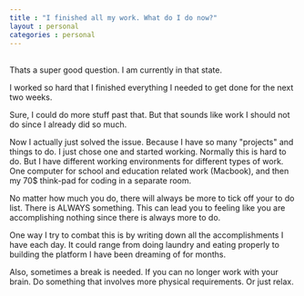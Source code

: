 ```yaml
---
title : "I finished all my work. What do I do now?"
layout : personal
categories : personal
---
```

<br/>
Thats a super good question. I am currently in that state.

I worked so hard that I finished everything I needed to get done for the next two weeks.

Sure, I could do more stuff past that. But that sounds like work I should not do since I already did so much.

Now I actually just solved the issue. Because I have so many "projects" and things to do. I just chose one and started working. Normally this is hard to do. But I have different working environments for different types of work. One computer for school and education related work (Macbook), and then my 70$ think-pad for coding in a separate room.

No matter how much you do, there will always be more to tick off your to do list. There is ALWAYS something. This can lead you to feeling like you are accomplishing nothing since there is always more to do.

One way I try to combat this is by writing down all the accomplishments I have each day. It could range from doing laundry and eating properly to building the platform I have been dreaming of for months.

Also, sometimes a break is needed. If you can no longer work with your brain. Do something that involves more physical requirements. Or just relax.